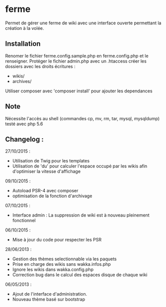 ferme
=====
Permet de gérer une ferme de wiki avec une interface ouverte permettant la création à la volée.

Installation
------------
Renomer le fichier ferme.config.sample.php en ferme.config.php et le renseigner.
Protéger le fichier admin.php avec un .htaccess
créer les dossiers avec les droits écritures : 
 - wikis/
 - archives/

Utiliser composer avec 'composer install' pour ajouter les dependances

Note
----
Nécessite l'accès au shell (commandes cp, mv, rm, tar, mysql, mysqldump)
testé avec php 5.6

Changelog : 
-----------
27/10/2015 :
 - Utilisation de Twig pour les templates
 - Utilisation de 'du' pour calculer l'espace occupé par les wikis afin d'optimiser la vitesse d'affichage 

09/10/2015 : 
 - Autoload PSR-4 avec composer
 - optimisation de la fonction d'archivage

07/10/2015 :
 - Interface admin : La suppression de wiki est à nouveau pleinement fonctionnel

06/10/2015 :
 - Mise à jour du code pour respecter les PSR

28/06/2013 : 
 - Gestion des thèmes selectionnable via les paquets
 - Prise en charge des wikis sans wakka.infos.php
 - Ignore les wikis dans wakka.config.php
 - Correction bug dans le calcul des espaces disque de chaque wiki

06/05/2013 : 
 - Ajout de l'interface d'administration.
 - Nouveau thème basé sur bootstrap



